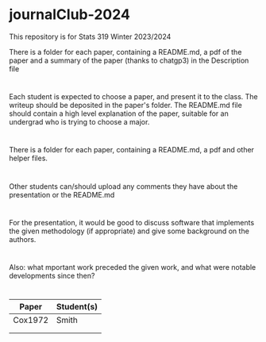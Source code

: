 # journalClub-2024


This repository is for Stats 319 Winter 2023/2024 

There is a folder for each paper, containing a README.md, a pdf of the paper and a summary of the paper (thanks to chatgp3) in
the Description file
#
Each student is expected to choose a paper, and present it to the class. The writeup should be deposited in the paper's folder.
The README.md file should contain a high level explanation of the paper, suitable for an undergrad who is trying to choose a major.
#
There is a folder for each paper, containing a README.md, a pdf and other helper files.
#
Other students can/should upload  any comments they have about the presentation or the README.md
#
For the presentation, it would be good to discuss software that implements the given methodology (if appropriate)
and give some background on the authors.
#
Also: what mportant work preceded the given work, and what were notable developments since then?
#

| Paper   | Student(s) |
| -------- | -------   |
| Cox1972  |Smith    |
|           |        |
|           |        |
